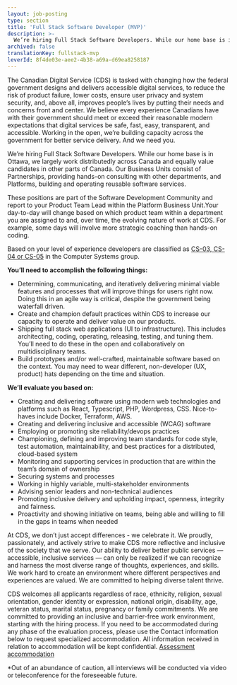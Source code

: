 ```yaml
---
layout: job-posting
type: section
title: 'Full Stack Software Developer (MVP)'
description: >-
  We’re hiring Full Stack Software Developers. While our home base is in Ottawa, we largely work distributedly across Canada and equally value candidates in other parts of Canada. Our Business Units consist of Partnerships, providing hands-on consulting with other departments, and Platforms, building and operating reusable software services.
archived: false
translationKey: fullstack-mvp
leverId: 8f4de03e-aee2-4b38-a69a-d69ea8258187
---
```


The Canadian Digital Service (CDS) is tasked with changing how the federal government designs and delivers accessible digital services, to reduce the risk of product failure, lower costs, ensure user privacy and system security, and, above all, improves people’s lives by putting their needs and concerns front and center. We believe every experience Canadians have with their government should meet or exceed their reasonable modern expectations that digital services be safe, fast, easy, transparent, and accessible. Working in the open, we’re building capacity across the government for better service delivery. And we need you.

We’re hiring Full Stack Software Developers. While our home base is in Ottawa, we largely work distributedly across Canada and equally value candidates in other parts of Canada. Our Business Units consist of Partnerships, providing hands-on consulting with other departments, and Platforms, building and operating reusable software services.

These positions are part of the Software Development Community and report to your Product Team Lead within the Platform Business Unit.Your day-to-day will change based on which product team within a department you are assigned to and, over time, the evolving nature of work at CDS. For example, some days will involve more strategic coaching than hands-on coding.

Based on your level of experience developers are classified as [CS-03, CS-04 or CS-05](https://www.tbs-sct.gc.ca/agreements-conventions/view-visualiser-eng.aspx?id=1#toc12259212260/) in the Computer Systems group.

**You’ll need to accomplish the following things:**

- Determining, communicating, and iteratively delivering minimal viable features and processes that will improve things for users right now. Doing this in an agile way  is critical, despite the government being waterfall driven.
- Create and champion default practices within CDS to increase our capacity to operate and deliver value on our products.
- Shipping full stack web applications (UI to infrastructure). This includes architecting, coding, operating, releasing, testing, and tuning them. You’ll need to do these in the open and collaboratively on multidisciplinary teams. 
- Build prototypes and/or well-crafted, maintainable software based on the context. You may need to wear different, non-developer (UX, product) hats depending on the time and situation.

**We’ll evaluate you based on:**

- Creating and delivering software using modern web technologies and platforms such as React, Typescript, PHP, Wordpress, CSS. Nice-to-haves include Docker, Terraform, AWS. 
- Creating and delivering inclusive and accessible (WCAG) software
- Employing or promoting site reliability/devops practices
- Championing, defining and improving team standards for code style, test automation, maintainability, and best practices for a distributed, cloud-based system
- Monitoring and supporting services in production that are within the team’s domain of ownership
- Securing systems and processes
- Working in highly variable, multi-stakeholder environments
- Advising senior leaders and non-technical audiences
- Promoting inclusive delivery and upholding impact, openness, integrity and fairness.
- Proactivity and showing initiative on teams, being able and willing to fill in the gaps in teams when needed


At CDS, we don’t just accept differences - we celebrate it. We proudly, passionately, and actively strive to make CDS more reflective and inclusive of the society that we serve. Our ability to deliver better public services — accessible, inclusive services — can only be realized if we can recognize and harness the most diverse range of thoughts, experiences, and skills. We work hard to create an environment where different perspectives and experiences are valued. We are committed to helping diverse talent thrive.

CDS welcomes all applicants regardless of race, ethnicity, religion, sexual orientation, gender identity or expression, national origin, disability, age, veteran status, marital status, pregnancy or family commitments. We are committed to providing an inclusive and barrier-free work environment, starting with the hiring process. If you need to be accommodated during any phase of the evaluation process, please use the Contact information below to request specialized accommodation. All information received in relation to accommodation will be kept confidential.
[Assessment accommodation](https://www.canada.ca/en/public-service-commission/services/assessment-accommodation-page.html)

*Out of an abundance of caution, all interviews will be conducted via video or teleconference for the foreseeable future.

